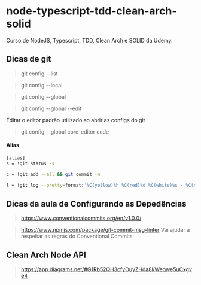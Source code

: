 # node-typescript-tdd-clean-arch-solid
Curso de NodeJS, Typescript, TDD, Clean Arch e SOLID da Udemy.

## Dicas de git

> git config --list

> git config --local

> git config --global

> git config --global --edit

Editar o editor padrão utilizado ao abrir as configs do git
> git config --global core-editor code


#### Alias

```bash
[alias]
s = !git status -s

c = !git add --all && git commit -m

l = !git log --pretty=format:'%C(yellow)%h %C(red)%d %C(white)%s - %C(cyan)%cn, %C(green)%cr'
```

## Dicas da aula de Configurando as Depedências

> https://www.conventionalcommits.org/en/v1.0.0/

> https://www.npmjs.com/package/git-commit-msg-linter
Vai ajudar a respeitar as regras do Conventional Commits

## Clean Arch Node API

> https://app.diagrams.net/#G1Rb52QH3cfyOuyZHda8kWeqwe5uCxgve4